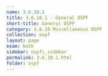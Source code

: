 ```yaml
---
name: 3.6.10.1
title: 3.6.10.1 - General OSPF
short-title: General OSPF
category: 3.6.10 Miscellaneous OSPF
collection: ospf
layout: page
exam: both
sidebar: ospf\_sidebar
permalink: 3.6.10.1.html
folder: ospf
---
```


